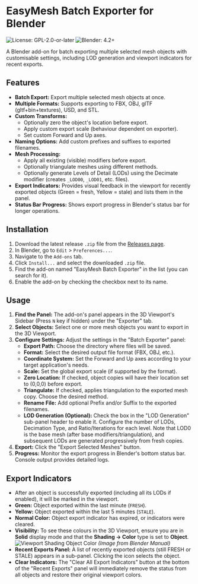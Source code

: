 # EasyMesh Batch Exporter for Blender

![License: GPL-2.0-or-later](https://img.shields.io/badge/License-GPL--2.0--or--later-blue.svg)
![Blender: 4.2+](https://img.shields.io/badge/Blender-4.2+-orange.svg)

A Blender add-on for batch exporting multiple selected mesh objects with customisable settings, including LOD generation and viewport indicators for recent exports.

## Features

* **Batch Export:** Export multiple selected mesh objects at once.
* **Multiple Formats:** Supports exporting to FBX, OBJ, glTF (gltf+bin+textures), USD, and STL.
* **Custom Transforms:**
    * Optionally zero the object's location before export.
    * Apply custom export scale (behaviour dependent on exporter).
    * Set custom Forward and Up axes.
* **Naming Options:** Add custom prefixes and suffixes to exported filenames.
* **Mesh Processing:**
    * Apply all existing (visible) modifiers before export.
    * Optionally triangulate meshes using different methods.
    * Optionally generate Levels of Detail (LODs) using the Decimate modifier (creates `_LOD00`, `_LOD01`, etc. files).
* **Export Indicators:** Provides visual feedback in the viewport for recently exported objects (Green = fresh, Yellow = stale) and lists them in the panel.
* **Status Bar Progress:** Shows export progress in Blender's status bar for longer operations.

## Installation

1.  Download the latest release `.zip` file from the [Releases page](https://github.com/doommchips/blender_mesh_exporter/releases).
2.  In Blender, go to `Edit` > `Preferences...`.
3.  Navigate to the `Add-ons` tab.
4.  Click `Install...` and select the downloaded `.zip` file.
5.  Find the add-on named "EasyMesh Batch Exporter" in the list (you can search for it).
6.  Enable the add-on by checking the checkbox next to its name.

## Usage

1.  **Find the Panel:** The add-on's panel appears in the 3D Viewport's Sidebar (Press `N` key if hidden) under the "Exporter" tab.
2.  **Select Objects:** Select one or more mesh objects you want to export in the 3D Viewport.
3.  **Configure Settings:** Adjust the settings in the "Batch Exporter" panel:
    * **Export Path:** Choose the directory where files will be saved.
    * **Format:** Select the desired output file format (FBX, OBJ, etc.).
    * **Coordinate System:** Set the Forward and Up axes according to your target application's needs.
    * **Scale:** Set the global export scale (if supported by the format).
    * **Zero Location:** If checked, object copies will have their location set to (0,0,0) before export.
    * **Triangulate:** If checked, applies triangulation to the exported mesh copy. Choose the desired method.
    * **Rename File:** Add optional Prefix and/or Suffix to the exported filenames.
    * **LOD Generation (Optional):** Check the box in the "LOD Generation" sub-panel header to enable it. Configure the number of LODs, Decimation Type, and Ratio/Iterations for each level. Note that LOD0 is the base mesh (after base modifiers/triangulation), and subsequent LODs are generated progressively from fresh copies.
4.  **Export:** Click the "Export Selected Meshes" button.
5.  **Progress:** Monitor the export progress in Blender's bottom status bar. Console output provides detailed logs.

## Export Indicators

* After an object is successfully exported (including all its LODs if enabled), it will be marked in the viewport.
* **Green:** Object exported within the last minute (`FRESH`).
* **Yellow:** Object exported within the last 5 minutes (`STALE`).
* **Normal Color:** Object export indicator has expired, or indicators were cleared.
* **Visibility:** To see these colours in the 3D Viewport, ensure you are in **Solid** display mode and that the **Shading -> Color** type is set to **Object**.
    ![Viewport Shading Object Color](https://docs.blender.org/manual/en/latest/_images/editors_3dview_controls_shading_solid_color_object.png) *(Image from Blender Manual)*
* **Recent Exports Panel:** A list of recently exported objects (still FRESH or STALE) appears in a sub-panel. Clicking the icon selects the object.
* **Clear Indicators:** The "Clear All Export Indicators" button at the bottom of the "Recent Exports" panel will immediately remove the status from all objects and restore their original viewport colors.

